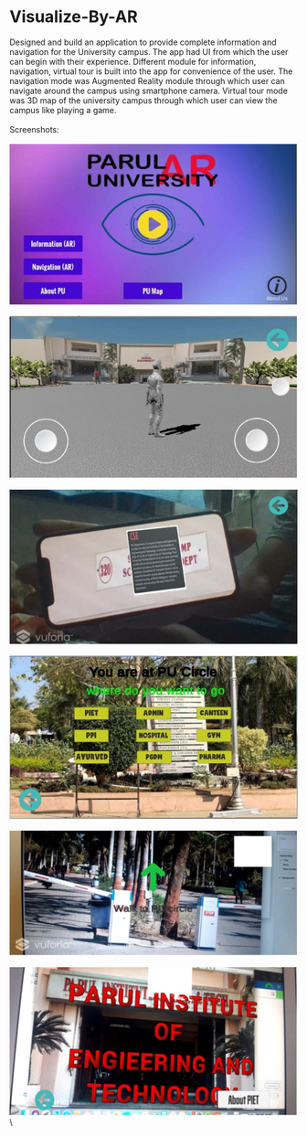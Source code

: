 # Visualize-By-AR
Designed and build an application to provide complete information and navigation for the University campus. The app had UI from which the user can begin with their experience. Different module for information, navigation, virtual tour is built into the app for convenience of the user. The navigation mode was Augmented Reality module through which user can navigate around the campus using smartphone camera. Virtual tour mode was 3D map of the university campus through which user can view the campus like playing a game.
\
\
Screenshots:
\
\
![Screenshot 1](https://github.com/tandelj/Visualize-By-AR/blob/main/images/Picture1.jpg)
\
\
![Screenshot 2](https://github.com/tandelj/Visualize-By-AR/blob/main/images/Picture2.jpg)
\
\
![Screenshot 3](https://github.com/tandelj/Visualize-By-AR/blob/main/images/Picture3.jpg)
\
\
![Screenshot 4](https://github.com/tandelj/Visualize-By-AR/blob/main/images/Picture4.jpg)
\
\
![Screenshot 5](https://github.com/tandelj/Visualize-By-AR/blob/main/images/Picture5.jpg)
\
\
![Screenshot 6](https://github.com/tandelj/Visualize-By-AR/blob/main/images/Picture6jpg.jpg)
\



